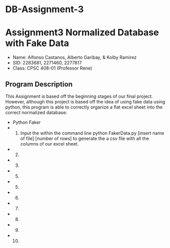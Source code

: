 # DB-Assignment-3
# Assignment3 Normalized Database with Fake Data
* Name: Alfonso Castanos, Alberto Garibay, & Kolby Ramirez
* SID: 2283681, 2271460, 2277817
* Class: CPSC 408-01 (Professor Rene)

## Program Description
This Assignment is based off the beginning stages of our final project. However, although this project is based off the idea of using fake data using python, this program is able to correctly organize a flat excel sheet into the correct normalized database:
* Python Faker  
*  1) Input the within the command line python FakerData.py [insert name of file] [number of rows] to generate the a csv file with all the columns of our excel sheet. 
*  2)
*  3)
*  5)
*  5)
*  6)
*  7)
*  8)
*  9)
*  10)
